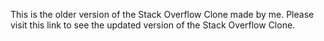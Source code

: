 This is the older version of the Stack Overflow Clone made by me.
Please visit this link to see the updated version of the Stack Overflow Clone.
